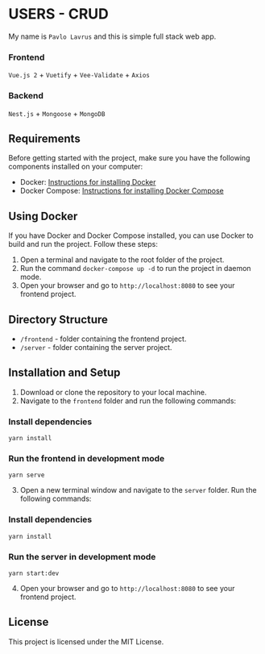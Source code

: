 # USERS - CRUD

My name is `Pavlo Lavrus` and this is simple full stack web app.


### Frontend

`Vue.js 2` + `Vuetify` + `Vee-Validate` + `Axios`

### Backend

`Nest.js` + `Mongoose` + `MongoDB`


## Requirements

Before getting started with the project, make sure you have the following components installed on your computer:

- Docker: [Instructions for installing Docker](https://www.docker.com/products/docker)
- Docker Compose: [Instructions for installing Docker Compose](https://docs.docker.com/compose/)


## Using Docker

If you have Docker and Docker Compose installed, you can use Docker to build and run the project. Follow these steps:

1. Open a terminal and navigate to the root folder of the project.
2. Run the command `docker-compose up -d` to run the project in daemon mode.
3. Open your browser and go to `http://localhost:8080` to see your frontend project.


## Directory Structure

- `/frontend` - folder containing the frontend project.
- `/server` - folder containing the server project.


## Installation and Setup

1. Download or clone the repository to your local machine.
2. Navigate to the `frontend` folder and run the following commands:


### Install dependencies
```
yarn install
```


### Run the frontend in development mode
```
yarn serve
```

3. Open a new terminal window and navigate to the `server` folder. Run the following commands:


### Install dependencies
```
yarn install
```

### Run the server in development mode
```
yarn start:dev
```
4. Open your browser and go to `http://localhost:8080` to see your frontend project.


## License

This project is licensed under the MIT License.

